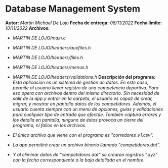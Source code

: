 # Database Management System
**Autor:** *Martín Michael De Lojo*
**Fecha de entrega:** *08/11/2022*
**Fecha límite:** *10/11/2022*
**Archivos:** 
- *MARTIN DE LOJO/main.c*
- *MARTIN DE LOJO/headers/auxfiles.h*
- *MARTIN DE LOJO/headers/files.h*
- *MARTIN DE LOJO/headers/menus.h*
- *MARTIN DE LOJO/headers/validations.h*
**Descripción del programa:**
*Esta aplicación es un sistema de gestión de datos. En este caso, permite al usuario llevar registro de una competencia deportiva. Para eso opera con archivos dentro del mismo directorio. Sin necesidad de salir de la app y entrar en la carpeta, el usuario es capaz de crear, migrar, y mostrar en pantalla datos de los competidores. Además, el usuario cuenta siempre con un menú de opciones, guías y validaciones para cualquier tipo de entrada que efectúe. También captura errores y los detalla en pantalla, ninguno de éstos provoca un cierre del programa, ni fallos en los archivos.*

- *El único archivo que viene con el programa es "corredores_v1.csv".*
- *La app permitirá crear un archivo binario llamado "competidores.dat".*
- *Y al eliminar datos de "competidores.dat" se crearan registros ".xyz" con la fecha correspondiente a la baja detallada en el nombre.*